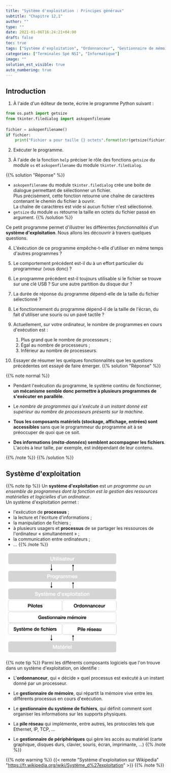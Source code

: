 ```yaml
---
title: "Système d'exploitation : Principes généraux"
subtitle: "Chapitre 12,1"
author: ""
type: ""
date: 2021-01-06T16:24:21+04:00
draft: false
toc: true
tags: ["Système d'exploitation", "Ordonnanceur", "Gestionnaire de mémoire", "pile réseau", "gestionnaire de périphériques", "gestionnaire du système de fichiers"]
categories: ["Terminales Spé NSI", "Informatique"]
image: ""
solution_est_visible: true
auto_numbering: true
---
```


## Introduction

1. À l'aide d'un éditeur de texte, écrire le programme Python suivant :
```python
from os.path import getsize
from tkinter.filedialog import askopenfilename

fichier = askopenfilename()
if fichier:
    print("Fichier a pour taille {} octets".format(str(getsize(fichier))))
```
2. Exécuter le programme.

3. À l'aide de la fonction `help` préciser le rôle des fonctions `getsize` du module `os` et `askopenfilename` du module `tkinter.filedialog`.

{{% solution "Réponse" %}}
- `askopenfilename` du module `tkinter.filedialog` crée une boite de dialogue permettant de sélectionner un fichier.\
Plus précisément, cette fonction retourne une chaîne de caractères contenant le chemin du fichier à ouvrir.\
La chaîne de caractères est vide si aucun fichier n'est sélectionné.
- `getsize` du module `os` retourne la taille en octets du fichier passé en argument.
{{% /solution %}}

Ce petit programme permet d'illustrer les différentes *fonctionnalités* d'un **système d'exploitation**. Nous allons les découvrir à travers quelques questions.

4. L'éxécution de ce programme empêche-t-elle d'utiliser en même temps d'autres programmes ?

5. Le comportement précédent est-il du à un effort particulier du programmeur (vous donc) ?

6. Le programme précédent est-il toujours utilisable si le fichier se trouve sur une clé USB ? Sur une autre partition du disque dur ?

7. La durée de réponse du programme dépend-elle de la taille du fichier sélectionné ?

8. Le fonctionnement du programme dépend-il de la taille de l'écran, du fait d'utiliser une souris ou un pavé tactile ?

9. Actuellement, sur votre ordinateur, le nombre de programmes en cours d'exécution est :
    1. Plus grand que le nombre de processeurs ;
    2. Égal au nombre de processeurs ;
    3. Inférieur au nombre de processeurs.

10. Essayer de résumer les quelques fonctionnalités que les questions précédentes ont essayé de faire émerger.
{{% solution "Réponse" %}}

{{% note normal %}}

- Pendant l'exécution du programme, le système continu de fonctionner, **un mécanisme semble donc permettre à plusieurs programmes de s'exécuter en parallèle**.

- Le *nombre de programmes qui s'exécute à un instant donné est supérieur au nombre de processeurs présents sur la machine*.

- **Tous les composants matériels (stockage, affichage, entrées) sont accessibles** sans que le programmeur du programme ait à se préoccuper de quoi que ce soit.

- **Des informations (*méta-données*) semblent accompagner les fichiers**. L'accès à leur taille, par exemple, est indépendant de leur contenu.

{{% /note %}}
{{% /solution %}}

## Système d'exploitation

{{% note tip %}}
Un **système d'exploitation** est *un programme ou un ensemble de programmes dont la fonction est la gestion des ressources matérielles et logicielles d'un ordinateur*.\
Un système d'exploitation permet :
- l'exécution de **processus** ;
- la lecture et l'écriture d'informations ;
- la manipulation de fichiers ;
- à plusieurs usagers et **processus** de se partager les ressources de l'ordinateur « simultanément » ;
- la communication entre ordinateurs ;
- ...
{{% /note %}}

<img src="/terminales-nsi/chap-12/chap-12-1/chap-12-1-1.png" alt="" width="70%" />

{{% note tip %}}
Parmi les différents composants logiciels que l'on trouve dans un système d'exploitation, on identifie :

- L'**ordonnanceur**, qui « décide » quel processus est exécuté à un instant donné par un processeur.

- Le **gestionnaire de mémoire**, qui répartit la mémoire vive entre les différents processus en cours d'exécution.

- Le **gestionnaire du système de fichiers**, qui définit comment sont organiser les informations sur les supports physiques.

- La **pile réseau** qui implémente, entre autres, les protocoles tels que Ethernet, IP, TCP, ...

- Le **gestionnaire de périphériques** qui gère les accès au matériel (carte graphique, disques durs, clavier, souris, écran, imprimante, ...)
{{% /note %}}

{{% note warning %}}
{{< remote "Système d'exploitation sur Wikipedia" "https://fr.wikipedia.org/wiki/Système_d%27exploitation" >}}
{{% /note %}}